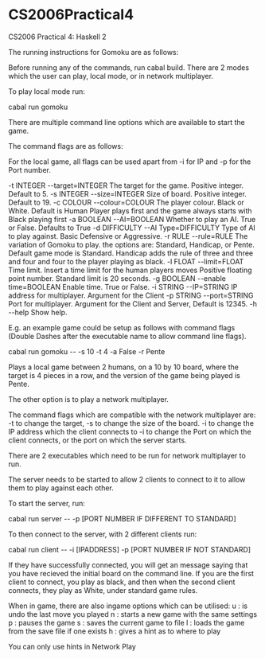 # CS2006Practical4
CS2006 Practical 4: Haskell 2

The running instructions for Gomoku are as follows: 

Before running any of the commands, run cabal build.
There are 2 modes which the user can play, local mode, or in network multiplayer.

To play local mode run: 

cabal run gomoku 

There are multiple command line options which are available to start the game. 

The command flags are as follows: 

For the local game, all flags can be used apart from -i for IP and -p for the Port number. 

  -t INTEGER    --target=INTEGER  The target for the game.  Positive integer. Default to 5.
  -s INTEGER    --size=INTEGER    Size of board.  Positive integer. Default to 19.
  -c COLOUR     --colour=COLOUR   The player colour.  Black or White. Default is Human Player plays first and the game always starts with Black playing first 
  -a BOOLEAN    --AI=BOOLEAN      Whether to play an AI.  True or False. Defaults to True
  -d DIFFICULTY --AI Type=DIFFICULTY   Type of AI to play against.  Basic Defensive or Aggressive.
  -r RULE       --rule=RULE       The variation of Gomoku to play.  the options are: Standard, Handicap, or Pente. Default game mode is Standard. Handicap adds the rule of three and three and four and four to the player playing as black.
  -l FLOAT      --limit=FLOAT     Time limit. Insert a time limit for the human players moves Positive floating point number. Standard limit is 20 seconds. 
  -g BOOLEAN    --enable time=BOOLEAN  Enable time.  True or False.
  -i STRING     --IP=STRING       IP address for multiplayer. Argument for the Client
  -p STRING     --port=STRING     Port for multiplayer. Argument for the Client and Server, Default is 12345.
  -h            --help            Show help.

E.g. an example game could be setup as follows with command flags (Double Dashes after the executable name to allow command line flags). 

cabal run gomoku -- -s 10 -t 4 -a False -r Pente 

Plays a local game between 2 humans, on a 10 by 10 board, where the target is 4 pieces in a row, and the version of the game being played is Pente. 

The other option is to play a network multiplayer. 

The command flags which are compatible with the network multiplayer are: 
-t to change the target, 
-s to change the size of the board.
-i to change the IP address which the client connects to 
-i to change the Port on which the client connects, or the port on which the server starts. 

There are 2 executables which need to be run for network multiplayer to run. 

The server needs to be started to allow 2 clients to connect to it to allow them to play against each other. 

To start the server, run: 

cabal run server -- -p [PORT NUMBER IF DIFFERENT TO STANDARD]

To then connect to the server, with 2 different clients run:

cabal run client -- -i [IPADDRESS] -p [PORT NUMBER IF NOT STANDARD] 

If they have successfully connected, you will get an message saying that you have recieved the initial board on the command line. If you are the first client to connect, you play as black, and then when the second client connects, they play as White, under standard game rules. 


When in game, there are also ingame options which can be utilised: 
u : is undo the last move you played
n : starts a new game with the same settings 
p : pauses the game 
s : saves the current game to file 
l : loads the game from the save file if one exists
h : gives a hint as to where to play

You can only use hints in Network Play


 
 


